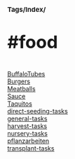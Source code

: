 # <p style='font-size: 15px;'>Tags/Index/</p>
# <p style='font-size: 40px;'>#food</p>

<a href='buffalotubes.html'>BuffaloTubes</a> \
<a href='burgers.html'>Burgers</a> \
<a href='meatballs.html'>Meatballs</a> \
<a href='sauce.html'>Sauce</a> \
<a href='taquitos.html'>Taquitos</a> \
<a href='direct-seeding-tasks.html'>direct-seeding-tasks</a> \
<a href='general-tasks.html'>general-tasks</a> \
<a href='harvest-tasks.html'>harvest-tasks</a> \
<a href='nursery-tasks.html'>nursery-tasks</a> \
<a href='pflanzarbeiten.html'>pflanzarbeiten</a> \
<a href='transplant-tasks.html'>transplant-tasks</a>
